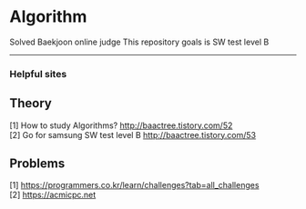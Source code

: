 # Algorithm
Solved Baekjoon online judge
This repository goals is SW test level B

---
### Helpful sites
## Theory
[1]  How to study Algorithms? http://baactree.tistory.com/52      
[2]  Go for samsung SW test level B http://baactree.tistory.com/53      
      
## Problems    
[1] https://programmers.co.kr/learn/challenges?tab=all_challenges    
[2] https://acmicpc.net    
